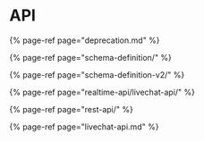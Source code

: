 # API

{% page-ref page="deprecation.md" %}

{% page-ref page="schema-definition/" %}

{% page-ref page="schema-definition-v2/" %}

{% page-ref page="realtime-api/livechat-api/" %}

{% page-ref page="rest-api/" %}

{% page-ref page="livechat-api.md" %}



